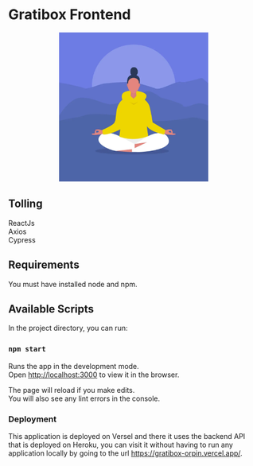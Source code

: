 # Gratibox Frontend

<p align="center" >
<img src="src/assets/images/image05.webp" width="300" height="300"/>
</p>

## Tolling

ReactJs</br>
Axios</br>
Cypress</br>

## Requirements

You must have installed node and npm.

## Available Scripts

In the project directory, you can run:

### `npm start`

Runs the app in the development mode.\
Open [http://localhost:3000](http://localhost:3000) to view it in the browser.

The page will reload if you make edits.\
You will also see any lint errors in the console.

### Deployment

This application is deployed on Versel and there it uses the backend API that is deployed on Heroku, you can visit it without having to run any application locally by going to the url https://gratibox-orpin.vercel.app/.
